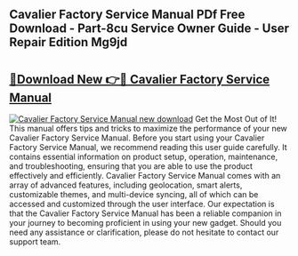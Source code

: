 ## Cavalier Factory Service Manual PDf Free Download - Part-8cu Service Owner Guide - User Repair Edition Mg9jd

# <h2><a href="http://bc80653.oget.top/?id=Cavalier+Factory+Service+Manual">🔗Download New 👉🔴 Cavalier Factory Service Manual</a></h2>

[![Cavalier Factory Service Manual new download](https://i.imgur.com/5g1atiW.png)](http://bc80653.oget.top/?id=Cavalier+Factory+Service+Manual)
Get the Most Out of It! This manual offers tips and tricks to maximize the performance of your new Cavalier Factory Service Manual. Before you start using your Cavalier Factory Service Manual, we recommend reading this user guide carefully. It contains essential information on product setup, operation, maintenance, and troubleshooting, ensuring that you are able to use the product effectively and efficiently. Cavalier Factory Service Manual comes with an array of advanced features, including geolocation, smart alerts, customizable themes, and multi-device syncing, all of which can be accessed and customized through the user interface. Our expectation is that the Cavalier Factory Service Manual has been a reliable companion in your journey to becoming proficient in using your new gadget. Should you need any assistance or clarification, please do not hesitate to contact our support team.
